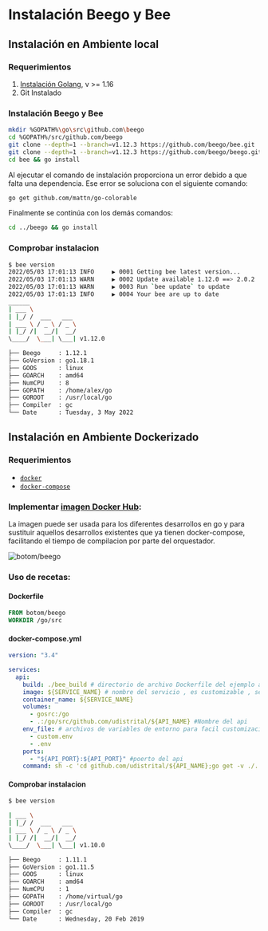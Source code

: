 # Instalación Beego y Bee

## Instalación en Ambiente local

### Requerimientos

1. [Instalación Golang](golang.md), v >= 1.16
2. Git Instalado

### Instalación Beego y Bee

```sh
mkdir %GOPATH%\go\src\github.com\beego
cd %GOPATH%/src/github.com/beego
git clone --depth=1 --branch=v1.12.3 https://github.com/beego/bee.git
git clone --depth=1 --branch=v1.12.3 https://github.com/beego/beego.git
cd bee && go install
```

Al ejecutar el comando de instalación proporciona un error debido a que falta una dependencia. Ese error se soluciona con el siguiente comando:

```sh
go get github.com/mattn/go-colorable
```

Finalmente se continúa con los demás comandos:

```sh
cd ../beego && go install
```

### Comprobar instalacion

```sh
$ bee version
2022/05/03 17:01:13 INFO     ▶ 0001 Getting bee latest version...
2022/05/03 17:01:13 WARN     ▶ 0002 Update available 1.12.0 ==> 2.0.2
2022/05/03 17:01:13 WARN     ▶ 0003 Run `bee update` to update
2022/05/03 17:01:13 INFO     ▶ 0004 Your bee are up to date
______
| ___ \
| |_/ /  ___   ___
| ___ \ / _ \ / _ \
| |_/ /|  __/|  __/
\____/  \___| \___| v1.12.0

├── Beego     : 1.12.1
├── GoVersion : go1.18.1
├── GOOS      : linux
├── GOARCH    : amd64
├── NumCPU    : 8
├── GOPATH    : /home/alex/go
├── GOROOT    : /usr/local/go
├── Compiler  : gc
└── Date      : Tuesday, 3 May 2022

```

## Instalación en Ambiente Dockerizado

### Requerimientos

- [`docker`](https://docs.docker.com/engine/install/)
- [`docker-compose`](https://docs.docker.com/compose/install/)

### Implementar [imagen Docker Hub](https://hub.docker.com/r/botom/beego):

La imagen puede ser usada para los diferentes desarrollos en go y para sustituir aquellos desarrollos existentes que ya tienen docker-compose, facilitando el tiempo de compilacion por parte del orquestador.

![botom/beego](img/docker_botom_beego.png)

### Uso de recetas:

#### Dockerfile

```Dockerfile
FROM botom/beego
WORKDIR /go/src
```

#### docker-compose.yml

```yml
version: "3.4"

services:
  api:
    build: ./bee_build # directorio de archivo Dockerfile del ejemplo anterior
    image: ${SERVICE_NAME} # nombre del servicio , es customizable , se recomienda el nombre del api
    container_name: ${SERVICE_NAME}
    volumes:
      - gosrc:/go
      - .:/go/src/github.com/udistrital/${API_NAME} #Nombre del api
    env_file: # archivos de variables de entorno para facil customizacion de las variables
      - custom.env
      - .env
    ports:
      - "${API_PORT}:${API_PORT}" #poerto del api
    command: sh -c 'cd github.com/udistrital/${API_NAME};go get -v ./...; bee migrate -driver=postgres -conn="postgres://${POSTGRES_USER}:${POSTGRES_PASSWORD}@${POSTGRES_HOST}/${POSTGRES_DB}?sslmode=disable&search_path=public" || true; bee run -downdoc=true -gendoc=true' #variables de coneccion a la base de datos
```

#### Comprobar instalacion

```bash
$ bee version

| ___ \
| |_/ /  ___   ___
| ___ \ / _ \ / _ \
| |_/ /|  __/|  __/
\____/  \___| \___| v1.10.0

├── Beego     : 1.11.1
├── GoVersion : go1.11.5
├── GOOS      : linux
├── GOARCH    : amd64
├── NumCPU    : 1
├── GOPATH    : /home/virtual/go
├── GOROOT    : /usr/local/go
├── Compiler  : gc
└── Date      : Wednesday, 20 Feb 2019
```
